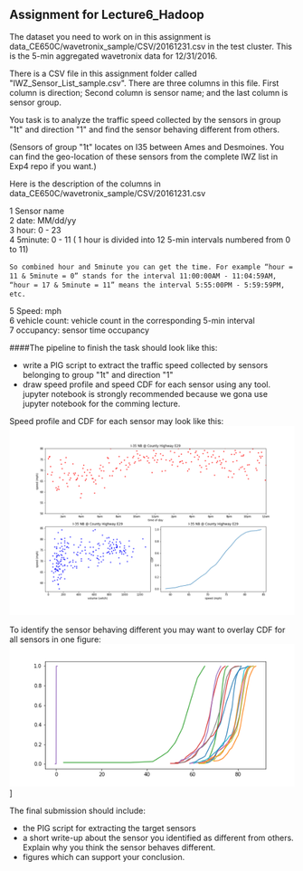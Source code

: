## Assignment for Lecture6_Hadoop


[//]: # (Image References)

[CDFs]: ./output/CDFs.png "CDFs"
[sensor]: ./output/sensor.png "sensor"

The dataset you need to work on in this assignment is data_CE650C/wavetronix_sample/CSV/20161231.csv in the test cluster.
This is the 5-min aggregated wavetronix data for 12/31/2016.

There is a CSV file in this assignment folder called "IWZ_Sensor_List_sample.csv".
There are three columns in this file. First column is direction; Second column is sensor name; and the last column is sensor group.

You task is to analyze the traffic speed collected by the sensors in group "1t" and direction "1" and find the sensor behaving different from others. 

(Sensors of group "1t" locates on I35 between Ames and Desmoines. You can find the geo-location of these sensors from the complete IWZ list in Exp4 repo if you want.)

Here is the description of the columns in data_CE650C/wavetronix_sample/CSV/20161231.csv

1 Sensor name<br />
2 date: MM/dd/yy<br />
3 hour: 0 - 23<br />
4 5minute: 0 - 11 ( 1 hour is divided into 12 5-min intervals numbered from 0 to 11)<br />

	So combined hour and 5minute you can get the time. For example “hour = 11 & 5minute = 0” stands for the interval 11:00:00AM - 11:04:59AM, “hour = 17 & 5minute = 11” means the interval 5:55:00PM - 5:59:59PM, etc.

5 Speed: mph<br />
6 vehicle count: vehicle count in the corresponding 5-min interval<br />
7 occupancy: sensor time occupancy<br />

####The pipeline to finish the task should look like this:

* write a PIG script to extract the traffic speed collected by sensors belonging to group "1t" and direction "1"
* draw speed profile and speed CDF for each sensor using any tool. jupyter notebook is strongly recommended because we gona use jupyter notebook for the comming lecture.

Speed profile and CDF for each sensor may look like this:
![alt text][sensor]

To identify the sensor behaving different you may want to overlay CDF for all sensors in one figure:
![alt text][CDFs]]

The final submission should include:

* the PIG script for extracting the target sensors
* a short write-up about the sensor you identified as different from others. Explain why you think the sensor behaves different.
* figures which can support your conclusion.


